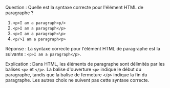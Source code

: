 Question :
Quelle est la syntaxe correcte pour l'élément HTML de paragraphe ?

1. `<p>I am a paragraph<p/>`
2. `<p>I am a paragraph</p>`
3. `<p>I am a paragraph<\p>`
4. `<p/>I am a paragraph<p>`

Réponse :
La syntaxe correcte pour l'élément HTML de paragraphe est la suivante : `<p>I am a paragraph</p>`.

Explication :
Dans HTML, les éléments de paragraphe sont délimités par les balises `<p>` et `</p>`. La balise d'ouverture `<p>` indique le début du paragraphe, tandis que la balise de fermeture `</p>` indique la fin du paragraphe. Les autres choix ne suivent pas cette syntaxe correcte.